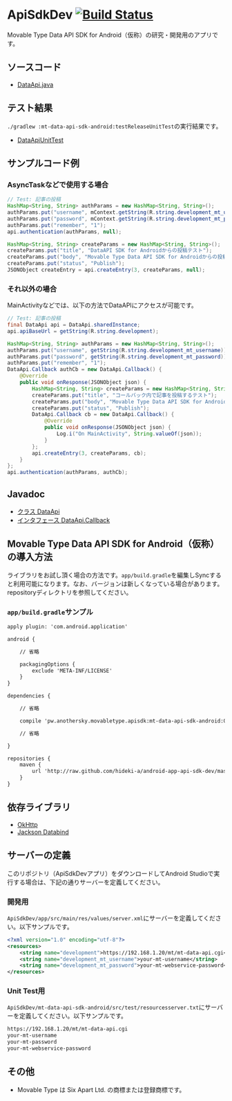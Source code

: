 # ApiSdkDev [![Build Status](https://travis-ci.org/hideki-a/android-app-api-sdk-dev.svg?branch=master)](https://travis-ci.org/hideki-a/android-app-api-sdk-dev)

Movable Type Data API SDK for Android（仮称）の研究・開発用のアプリです。

## ソースコード

- [DataApi.java](/ApiSdkDev/mt-data-api-sdk-android/src/main/java/pw/anothersky/movabletype/apisdk/android/DataApi.java)

## テスト結果

`./gradlew :mt-data-api-sdk-android:testReleaseUnitTest`の実行結果です。

- [DataApiUnitTest](https://hideki-a.github.io/android-app-api-sdk-dev/docs/unittests/release/classes/pw.anothersky.movabletype.apisdk.android.DataApiUnitTest.html)

## サンプルコード例

### AsyncTaskなどで使用する場合

```java
// Test: 記事の投稿
HashMap<String, String> authParams = new HashMap<String, String>();
authParams.put("username", mContext.getString(R.string.development_mt_username));
authParams.put("password", mContext.getString(R.string.development_mt_password));
authParams.put("remember", "1");
api.authentication(authParams, null);

HashMap<String, String> createParams = new HashMap<String, String>();
createParams.put("title", "DataAPI SDK for Androidからの投稿テスト");
createParams.put("body", "Movable Type Data API SDK for Androidからの投稿テストです。");
createParams.put("status", "Publish");
JSONObject createEntry = api.createEntry(3, createParams, null);
```

### それ以外の場合

MainActivityなどでは、以下の方法でDataAPIにアクセスが可能です。

```java
// Test: 記事の投稿
final DataApi api = DataApi.sharedInstance;
api.apiBaseUrl = getString(R.string.development);

HashMap<String, String> authParams = new HashMap<String, String>();
authParams.put("username", getString(R.string.development_mt_username));
authParams.put("password", getString(R.string.development_mt_password));
authParams.put("remember", "1");
DataApi.Callback authCb = new DataApi.Callback() {
    @Override
    public void onResponse(JSONObject json) {
        HashMap<String, String> createParams = new HashMap<String, String>();
        createParams.put("title", "コールバック内で記事を投稿するテスト");
        createParams.put("body", "Movable Type Data API SDK for Androidからの投稿テストです。コールバック内で投稿します。");
        createParams.put("status", "Publish");
        DataApi.Callback cb = new DataApi.Callback() {
            @Override
            public void onResponse(JSONObject json) {
                Log.i("On MainActivity", String.valueOf(json));
            }
        };
        api.createEntry(3, createParams, cb);
    }
};
api.authentication(authParams, authCb);
```

## Javadoc

- [クラス DataApi](https://hideki-a.github.io/android-app-api-sdk-dev/docs/javadoc/pw/anothersky/movabletype/apisdk/android/DataApi.html)
- [インタフェース DataApi.Callback](https://hideki-a.github.io/android-app-api-sdk-dev/docs/javadoc/pw/anothersky/movabletype/apisdk/android/DataApi.Callback.html)

## Movable Type Data API SDK for Android（仮称）の導入方法

ライブラリをお試し頂く場合の方法です。`app/build.gradle`を編集しSyncすると利用可能になります。なお、バージョンは新しくなっている場合があります。repositoryディレクトリを参照してください。

### `app/build.gradle`サンプル

```txt
apply plugin: 'com.android.application'

android {

    // 省略

    packagingOptions {
        exclude 'META-INF/LICENSE'
    }
}

dependencies {

    // 省略

    compile 'pw.anothersky.movabletype.apisdk:mt-data-api-sdk-android:0.1.0'

    // 省略

}

repositories {
    maven {
        url 'http://raw.github.com/hideki-a/android-app-api-sdk-dev/master/repository/'
    }
}
```

## 依存ライブラリ

- [OkHttp](http://square.github.io/okhttp/)
- [Jackson Databind](https://github.com/FasterXML/jackson-databind)

## サーバーの定義

このリポジトリ（ApiSdkDevアプリ）をダウンロードしてAndroid Studioで実行する場合は、下記の通りサーバーを定義してください。

### 開発用

`ApiSdkDev/app/src/main/res/values/server.xml`にサーバーを定義してください。以下サンプルです。

```xml
<?xml version="1.0" encoding="utf-8"?>
<resources>
    <string name="development">https://192.168.1.20/mt/mt-data-api.cgi</string>
    <string name="development_mt_username">your-mt-username</string>
    <string name="development_mt_password">your-mt-webservice-password</string>
</resources>
```

### Unit Test用

`ApiSdkDev/mt-data-api-sdk-android/src/test/resourcesserver.txt`にサーバーを定義してください。以下サンプルです。

```txt
https://192.168.1.20/mt/mt-data-api.cgi
your-mt-username
your-mt-password
your-mt-webservice-password
```

## その他

- Movable Type は Six Apart Ltd. の商標または登録商標です。
